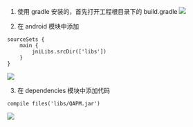 1. 使用 gradle 安装的，首先打开工程根目录下的 build.gradle
 ![](https://main.qcloudimg.com/raw/18f37f7a8bd2271cac31f2e9a4fb1850.png)

2. 在 android 模块中添加
```
sourceSets {
    main {
        jniLibs.srcDir(['libs'])
    }
}
```
![](https://main.qcloudimg.com/raw/7fa7055484fbc715d717fd7bfebce966.png)

3. 在 dependencies 模块中添加代码
```
compile files('libs/QAPM.jar')
```
![](https://main.qcloudimg.com/raw/fb73598035a87a5a5badbd8c12cc6fe0.png)